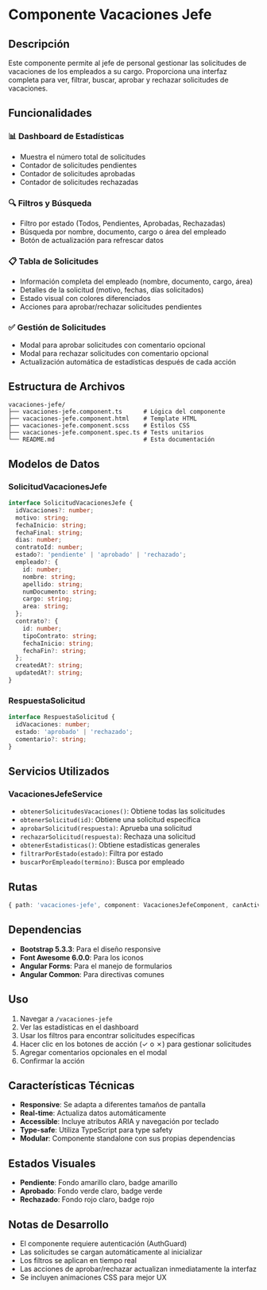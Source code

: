 # Componente Vacaciones Jefe

## Descripción
Este componente permite al jefe de personal gestionar las solicitudes de vacaciones de los empleados a su cargo. Proporciona una interfaz completa para ver, filtrar, buscar, aprobar y rechazar solicitudes de vacaciones.

## Funcionalidades

### 📊 Dashboard de Estadísticas
- Muestra el número total de solicitudes
- Contador de solicitudes pendientes
- Contador de solicitudes aprobadas
- Contador de solicitudes rechazadas

### 🔍 Filtros y Búsqueda
- Filtro por estado (Todos, Pendientes, Aprobadas, Rechazadas)
- Búsqueda por nombre, documento, cargo o área del empleado
- Botón de actualización para refrescar datos

### 📋 Tabla de Solicitudes
- Información completa del empleado (nombre, documento, cargo, área)
- Detalles de la solicitud (motivo, fechas, días solicitados)
- Estado visual con colores diferenciados
- Acciones para aprobar/rechazar solicitudes pendientes

### ✅ Gestión de Solicitudes
- Modal para aprobar solicitudes con comentario opcional
- Modal para rechazar solicitudes con comentario opcional
- Actualización automática de estadísticas después de cada acción

## Estructura de Archivos

```
vacaciones-jefe/
├── vacaciones-jefe.component.ts      # Lógica del componente
├── vacaciones-jefe.component.html    # Template HTML
├── vacaciones-jefe.component.scss    # Estilos CSS
├── vacaciones-jefe.component.spec.ts # Tests unitarios
└── README.md                         # Esta documentación
```

## Modelos de Datos

### SolicitudVacacionesJefe
```typescript
interface SolicitudVacacionesJefe {
  idVacaciones?: number;
  motivo: string;
  fechaInicio: string;
  fechaFinal: string;
  dias: number;
  contratoId: number;
  estado?: 'pendiente' | 'aprobado' | 'rechazado';
  empleado?: {
    id: number;
    nombre: string;
    apellido: string;
    numDocumento: string;
    cargo: string;
    area: string;
  };
  contrato?: {
    id: number;
    tipoContrato: string;
    fechaInicio: string;
    fechaFin?: string;
  };
  createdAt?: string;
  updatedAt?: string;
}
```

### RespuestaSolicitud
```typescript
interface RespuestaSolicitud {
  idVacaciones: number;
  estado: 'aprobado' | 'rechazado';
  comentario?: string;
}
```

## Servicios Utilizados

### VacacionesJefeService
- `obtenerSolicitudesVacaciones()`: Obtiene todas las solicitudes
- `obtenerSolicitud(id)`: Obtiene una solicitud específica
- `aprobarSolicitud(respuesta)`: Aprueba una solicitud
- `rechazarSolicitud(respuesta)`: Rechaza una solicitud
- `obtenerEstadisticas()`: Obtiene estadísticas generales
- `filtrarPorEstado(estado)`: Filtra por estado
- `buscarPorEmpleado(termino)`: Busca por empleado

## Rutas

```typescript
{ path: 'vacaciones-jefe', component: VacacionesJefeComponent, canActivate: [AuthGuard] }
```

## Dependencias

- **Bootstrap 5.3.3**: Para el diseño responsive
- **Font Awesome 6.0.0**: Para los iconos
- **Angular Forms**: Para el manejo de formularios
- **Angular Common**: Para directivas comunes

## Uso

1. Navegar a `/vacaciones-jefe`
2. Ver las estadísticas en el dashboard
3. Usar los filtros para encontrar solicitudes específicas
4. Hacer clic en los botones de acción (✓ o ✗) para gestionar solicitudes
5. Agregar comentarios opcionales en el modal
6. Confirmar la acción

## Características Técnicas

- **Responsive**: Se adapta a diferentes tamaños de pantalla
- **Real-time**: Actualiza datos automáticamente
- **Accessible**: Incluye atributos ARIA y navegación por teclado
- **Type-safe**: Utiliza TypeScript para type safety
- **Modular**: Componente standalone con sus propias dependencias

## Estados Visuales

- **Pendiente**: Fondo amarillo claro, badge amarillo
- **Aprobado**: Fondo verde claro, badge verde
- **Rechazado**: Fondo rojo claro, badge rojo

## Notas de Desarrollo

- El componente requiere autenticación (AuthGuard)
- Las solicitudes se cargan automáticamente al inicializar
- Los filtros se aplican en tiempo real
- Las acciones de aprobar/rechazar actualizan inmediatamente la interfaz
- Se incluyen animaciones CSS para mejor UX 